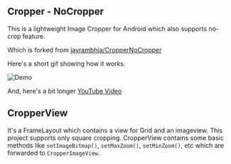 ## Cropper - NoCropper

This is a lightweight Image Cropper for Android which also supports no-crop feature.

Which is forked from [jayrambhia/CropperNoCropper](https://github.com/jayrambhia/CropperNoCropper)

Here's a short gif showing how it works.

![Demo](https://raw.githubusercontent.com/jayrambhia/CropperNoCropper/master/art/demo1.gif)

And, here's a bit longer [YouTube Video](https://youtu.be/OoYSt2vtdNs)

## CropperView

It's a FrameLayout which contains a view for Grid and an imageview. This project supports only square cropping.
CropperView contains some basic methods like `setImageBitmap()`, `setMaxZoom()`, `setMinZoom()`, etc which are
forwarded to `CropperImageView`.

